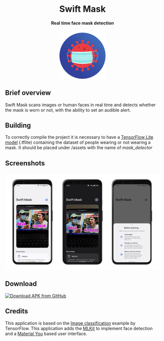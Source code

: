 <h1 align="center">Swift Mask</h1>
<h4 align="center">Real time face mask detection</h4>
<h3 align="center"><img src="https://raw.githubusercontent.com/gcantoni/swiftWallWallpapers/master/swift_mask.png" height="150" width="150"/></h3>

## Brief overview
Swift Mask scans images or human faces in real time and detects whether the mask is worn or not, with the ability to set an audible alert.

## Building
To correctly compile the project it is necessary to have a  <a href="https://www.tensorflow.org/lite/guide">TensorFlow Lite model</a> (.tflite) containing the dataset of people wearing or not wearing a mask. It should be placed under /assets with the name of <i>mask_detector</i>

## Screenshots
<h3 align="center"><img src="https://raw.githubusercontent.com/gcantoni/swiftWallWallpapers/master/swift_mask_ss.png"/></h3>

## Download
[<img src="https://github.com/gcantoni/pixeltheme/blob/master/github.png" alt="Download APK from GitHub" height="60">](https://github.com/gcantoni/swiftMask/releases)

## Credits
This application is based on the <a href="https://www.tensorflow.org/lite/examples/image_classification/overview">Image classification</a> example by TensorFlow. This application adds the <a href="https://developers.google.com/ml-kit">MLKit</a> to implement face detection and a <a href="https://material.io/blog/announcing-material-you">Material You</a> based user interface.